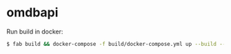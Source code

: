 # omdbapi



Run build in docker:
```bash
$ fab build && docker-compose -f build/docker-compose.yml up --build --force-recreate
```